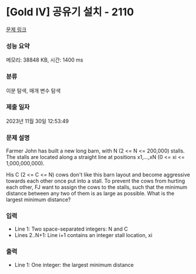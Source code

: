 # [Gold IV] 공유기 설치 - 2110 

[문제 링크](https://www.acmicpc.net/problem/2110) 

### 성능 요약

메모리: 38848 KB, 시간: 1400 ms

### 분류

이분 탐색, 매개 변수 탐색

### 제출 일자

2023년 11월 30일 12:53:49

### 문제 설명

<p>Farmer John has built a new long barn, with N (2 <= N <= 200,000) stalls. The stalls are located along a straight line at positions x1,...,xN (0 <= xi <= 1,000,000,000).</p>

<p>His C (2 <= C <= N) cows don't like this barn layout and become aggressive towards each other once put into a stall. To prevent the cows from hurting each other, FJ want to assign the cows to the stalls, such that the minimum distance between any two of them is as large as possible. What is the largest minimum distance?</p>

### 입력 

 <ul>
	<li>Line 1: Two space-separated integers: N and C</li>
	<li>Lines 2..N+1: Line i+1 contains an integer stall location, xi</li>
</ul>

### 출력 

 <ul>
	<li>Line 1: One integer: the largest minimum distance</li>
</ul>


